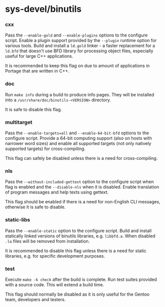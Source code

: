 # sys-devel/binutils
### cxx
Pass the `--enable-gold` and `--enable-plugins` options to the configure script. Enable a plugin support provided by the `--plugin` runtime option for various tools. Build and install a `ld.gold` linker - a faster replacement for a `ld.bfd` that doesn't use BFD library for processing object files, especially useful for large C++ applications.

It is recommended to keep this flag on due to amount of applications in Portage that are written in C++.

### doc
Run `make info` during a build to produce info pages. They will be installed into a `/usr/share/doc/binutils-<VERSION>` directory.

It is safe to disable this flag.

### multitarget
Pass the `--enable-targets=all` and `--enable-64-bit-bfd` options to the configure script. Provide a 64-bit computing support (also on hosts with narrower word sizes) and enable all supported targets (not only natively supported targets) for cross-compiling.

This flag can safely be disabled unless there is a need for cross-compiling.

### nls
Pass the `--without-included-gettext` option to the configure script when flag is enabled and the `--disable-nls` when it is disabled. Enable translation of program messages and help texts using gettext.

This flag should be enabled if there is a need for non-English CLI messages, otherwise it is safe to disable.

### static-libs
Pass the `--enable-static` option to the configure script. Build and install statically linked versions of binutils libraries, e.g. `libbfd.a`. When disabled `.la` files will be removed from installation.

It is recommended to disable this flag unless there is a need for static libraries, e.g. for specific development purposes.

### test
Execute `make -k check` after the build is complete. Run test suites provided with a source code. This will extend a build time.

This flag should normally be disabled as it is only useful for the Gentoo team, developers and testers.
